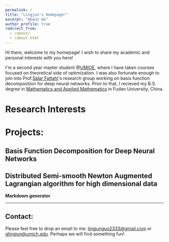 ```yaml
---
permalink: /
title: "Lingjun's Homepage!"
excerpt: "About me"
author_profile: true
redirect_from: 
  - /about/
  - /about.html
---
```


Hi there, welcome to my homepage! I wish to share my academic and personal interests with you here!

I'm a second year master student @[UMIOE](https://ioe.engin.umich.edu/), where I have taken courses focused on theoretical side of optimization. I was also fortunate enough to join into Prof.[Salar Fattahi](https://fattahi.engin.umich.edu/)'s research group working on basis function decomposition for deep neural networks. Prior to that, I recieved my B.S. degree in [Mathematics and Applied Mathematics](https://math.fudan.edu.cn/) in Fudan University, China.  

Research Interests
======


Projects:
======
Basis Function Decomposition for Deep Neural Networks
------


Distributed Semi-smooth Newton Augmented Lagrangian algorithm for high dimensional data
------

**Markdown generator**

------

Contact:
------
Please feel free to drop an email to me: lingjunguo2333@gmail.com or glingjun@umich.edu. Perhaps we will find something fun!
